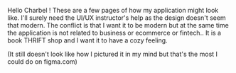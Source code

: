 Hello Charbel ! These are a few pages of how my application might look like.
I'll surely need the UI/UX instructor's help as the design doesn't seem that modern.
The conflict is that I want it to be modern but at the same time the application is not 
related to business or ecommerce or fintech.. It is a book THRIFT shop and I want it to have 
a cozy feeling. 

(It still doesn't look like how I pictured it in my mind but that's the most I could do on figma.com)